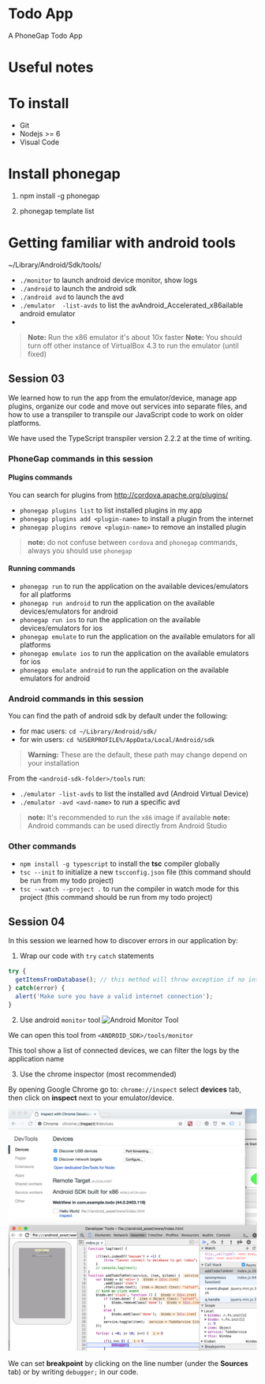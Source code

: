 # Todo App

A PhoneGap Todo App

# Useful notes
# To install
 - Git 
 - Nodejs >= 6
 - Visual Code


# Install phonegap
1. npm install -g phonegap

2. phonegap template list

# Getting familiar with android tools

~/Library/Android/Sdk/tools/
 - `./monitor` to launch android device monitor, show logs
 - `./android` to launch the android sdk
 - `./android avd` to launch the avd
 - `./emulator  -list-avds` to list the avAndroid_Accelerated_x86ailable android emulator
 - 

> **Note:** Run the x86 emulator it's about 10x faster 
> **Note:** You should turn off other instance of VirtualBox 4.3 to run the emulator (until fixed)

## Session 03
We learned how to run the app from the emulator/device, manage app plugins, organize our code and move out services into separate files, and how to use a transpiler to transpile our JavaScript code to work on older platforms.

We have used the TypeScript transpiler version 2.2.2 at the time of writing.

### PhoneGap commands in this session

#### Plugins commands

You can search for plugins from http://cordova.apache.org/plugins/

 - `phonegap plugins list` to list installed plugins in my app
 - `phonegap plugins add <plugin-name>` to install a plugin from the internet
 - `phonegap plugins remove <plugin-name>` to remove an installed plugin

 > **note:** do not confuse between `cordova` and `phonegap` commands, always you should use `phonegap`

 

#### Running commands

 - `phonegap run` to run the application on the available devices/emulators for all platforms
 - `phonegap run android` to run the application on the available devices/emulators for android
 - `phonegap run ios` to run the application on the available devices/emulators for ios
 - `phonegap emulate` to run the application on the available emulators for all platforms
 - `phonegap emulate ios` to run the application on the available emulators for ios
 - `phonegap emulate android` to run the application on the available emulators for android


 ### Android commands in this session

You can find the path of android sdk by default under the following:

 - for mac users: `cd ~/Library/Android/sdk/`
 - for win users: `cd %USERPROFILE%/AppData/Local/Android/sdk`

 > **Warning:** These are the default, these path may change depend on your installation


 From the `<android-sdk-folder>/tools` run:
  - `./emulator -list-avds` to list the installed avd (Android Virtual Device)
  - `./emulator -avd <avd-name>` to run a specific avd

  > **note:** It's recommended to run the `x86` image if available
  > **note:** Android commands can be used directly from Android Studio

### Other commands

- `npm install -g typescript` to install the **tsc** compiler globally
- `tsc --init` to initialize a new `tscconfig.json` file (this command should be run from my todo project)
- `tsc --watch --project .` to run the compiler in watch mode for this project (this command should be run from my todo project)

## Session 04
In this session we learned how to discover errors in our application by:

1. Wrap our code with `try` `catch` statements

```js
try {
  getItemsFromDatabase(); // this method will throw exception if no internet connection found
} catch(error) {
  alert('Make sure you have a valid internet connection');
}
``` 

2. Use android `monitor` tool
![Android Monitor Tool](./docs/android-monitor.png)

We can open this tool from `<ANDROID_SDK>/tools/monitor`

This tool show a list of connected devices, we can filter the logs by the application name

3. Use the chrome inspector (most recommended)

By opening Google Chrome go to: `chrome://inspect` select **devices** tab, then click on **inspect** next to your emulator/device.

![Chrome Inspector](./docs/chrome-inspector.png)

We can set **breakpoint** by clicking on the line number (under the **Sources** tab) or by writing `debugger;` in our code.
